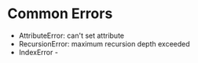 # Common Errors 
- AttributeError: can't set attribute 
- RecursionError: maximum recursion depth exceeded
- IndexError - 